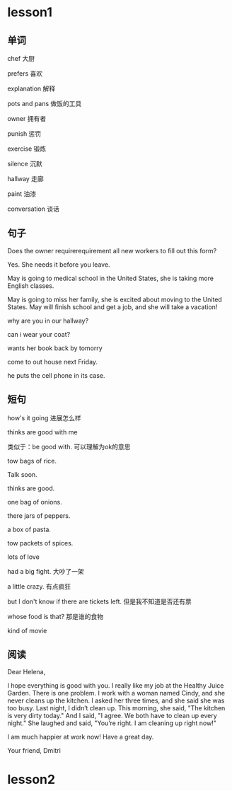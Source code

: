 # lesson1

## 单词

chef  大厨

prefers 喜欢

explanation 解释

pots and pans 做饭的工具

owner 拥有者

punish 惩罚

exercise 锻炼

silence 沉默

hallway 走廊

paint 油漆

conversation 谈话

## 句子

Does the owner requirerequirement all new workers to fill out this form?

Yes. She needs it before you leave.

May is going to medical school in the United States,  she is taking more English classes.

May is going to miss her family,  she is excited about moving to the United States.
May will finish school and get a job, and  she will take a vacation!

why are you in our hallway?

can i wear your coat?

wants her book back by tomorry

come to out house next Friday.

he puts the cell phone in its case.

## 短句

how's it going  进展怎么样

thinks are good with me 

类似于：be good with.  可以理解为ok的意思

tow bags of rice.

Talk soon.

thinks are good.

one bag of onions.

there jars of peppers.

a box of pasta.

tow packets of spices.

lots of love

had a big fight. 大吵了一架

a little crazy. 有点疯狂

but I don't know if there are tickets left. 但是我不知道是否还有票

whose food is that?  那是谁的食物

kind of movie

## 阅读

Dear Helena,

I hope everything is good with you. I really like my job at the Healthy Juice Garden.  There is one problem. I work with a woman named Cindy, and she never cleans up the kitchen. I asked her three times, and she said she was too busy.  Last night, I didn’t clean up. This morning, she said, "The kitchen is very dirty today."  And I said, "I agree. We both have to clean up every night." She laughed and said, "You’re right. I am cleaning up right now!"

I am much happier at work now! Have a great day.

Your friend, Dmitri

# lesson2

